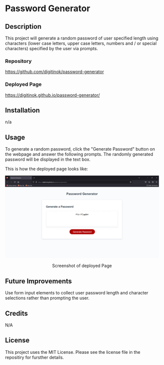 # Password Generator

## Description

This project will generate a random password of user specified length using characters (lower  case letters, upper case letters, numbers and / or special characters) specified by the user via prompts.

### Repository

https://github.com/digitinok/password-generator

### Deployed Page

https://digitinok.github.io/password-generator/

## Installation

n/a

## Usage

To generate a random password, click the "Generate Password" button on the webpage and answer the following prompts. The randomly generated password will be displayed in the text box.

This is how the deployed page looks like:

![alt screenshot of deployed page](assets/screenshot.png)

<p style="text-align: center;">Screenshot of deployed Page</p>

## Future Improvements

Use form input elements to collect user password length and character selections rather than prompting the user.

## Credits

N/A

## License

This project uses the MIT License. Please see the license file in the repositiry for fursther details.